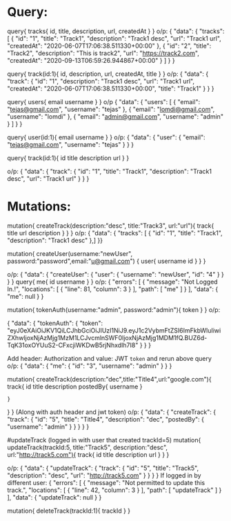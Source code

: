 # Query:
query{
  tracks{
    id,
    title,
    description,
    url,
    createdAt
  }
}
o/p:
{
  "data": {
    "tracks": [
      {
        "id": "1",
        "title": "Track1",
        "description": "Track1 desc",
        "url": "Track1 url",
        "createdAt": "2020-06-07T17:06:38.511330+00:00"
      },
      {
        "id": "2",
        "title": "Track2",
        "description": "This is track2",
        "url": "https://track2.com",
        "createdAt": "2020-09-13T06:59:26.944867+00:00"
      }
    ]
  }
}

query{
  track(id:1){
    id,
    description,
    url,
    createdAt,
    title
  }
}
o/p:
{
  "data": {
    "track": {
      "id": "1",
      "description": "Track1 desc",
      "url": "Track1 url",
      "createdAt": "2020-06-07T17:06:38.511330+00:00",
      "title": "Track1"
    }
  }
}

query{
users{
  email
  username
}
}
o/p
{
  "data": {
    "users": [
      {
        "email": "tejas@gmail.com",
        "username": "tejas"
      },
      {
        "email": "lomdi@gmail.com",
        "username": "lomdi"
      },
      {
        "email": "admin@gmail.com",
        "username": "admin"
      }
    ]
  }
}

query{
  user(id:1){
    email
    username
  }
}
o/p: 
{
  "data": {
    "user": {
      "email": "tejas@gmail.com",
      "username": "tejas"
    }
  }
}

query{
  track(id:1){
    id
    title
    description
    url
  }
}

o/p:
{
  "data": {
    "track": {
      "id": "1",
      "title": "Track1",
      "description": "Track1 desc",
      "url": "Track1 url"
    }
  }
}

# Mutations:
mutation{
  createTrack(description:"desc", title:"Track3", url:"url"){
    track{
      title
      url
      description
    }
  }
}
o/p:
{
  "data": {
    "tracks": [
      {
        "id": "1",
        "title": "Track1",
        "description": "Track1 desc"
      },]
}}

mutation{
  createUser(username:"newUser", password:"password",email:"u@gmail.com")
  {
    user{
      username
      id
    }
  }
}

o/p:
{
  "data": {
    "createUser": {
      "user": {
        "username": "newUser",
        "id": "4"
      }
    }
  }
}
query{
  me{
    id
    username
  }
}
o/p:
{
  "errors": [
    {
      "message": "Not Logged In.!",
      "locations": [
        {
          "line": 81,
          "column": 3
        }
      ],
      "path": [
        "me"
      ]
    }
  ],
  "data": {
    "me": null
  }
}

mutation{
  tokenAuth(username:"admin", password:"admin"){
    token
  }
}
o/p:

{
  "data": {
    "tokenAuth": {
      "token": "eyJ0eXAiOiJKV1QiLCJhbGciOiJIUzI1NiJ9.eyJ1c2VybmFtZSI6ImFkbWluIiwiZXhwIjoxNjAzMjg1MzM1LCJvcmlnSWF0IjoxNjAzMjg1MDM1fQ.BUZ6d-TqK31oxOYUuS2-CFxcjiWKDwB5rjNhxdIh7I8"
    }
  }
}

Add header: Authorization and value: JWT `token` and rerun above query
o/p:
{
  "data": {
    "me": {
      "id": "3",
      "username": "admin"
    }
  }
}

mutation{
  createTrack(description:"dec",title:"Title4",url:"google.com"){
    track{
      id
      title
      description
      postedBy{
        username
      }
      
    }
    
  }
}
(Along with auth header and jwt token)
o/p:
{
  "data": {
    "createTrack": {
      "track": {
        "id": "5",
        "title": "Title4",
        "description": "dec",
        "postedBy": {
          "username": "admin"
        }
      }
    }
  }
}

#updateTrack
(logged in with user that created trackId=5)
 mutation{
  updateTrack(trackId:5, title:"Track5", description:"desc", url:"http://track5.com"){
    track{
      id
      title
      description
      url
    }
  }
}

o/p:
{
  "data": {
    "updateTrack": {
      "track": {
        "id": "5",
        "title": "Track5",
        "description": "desc",
        "url": "http://track5.com"
      }
    }
  }
}
If logged in by different user:
{
  "errors": [
    {
      "message": "Not permitted to update this track.",
      "locations": [
        {
          "line": 42,
          "column": 3
        }
      ],
      "path": [
        "updateTrack"
      ]
    }
  ],
  "data": {
    "updateTrack": null
  }
}

mutation{
  deleteTrack(trackId:1){
    trackId
  }
}